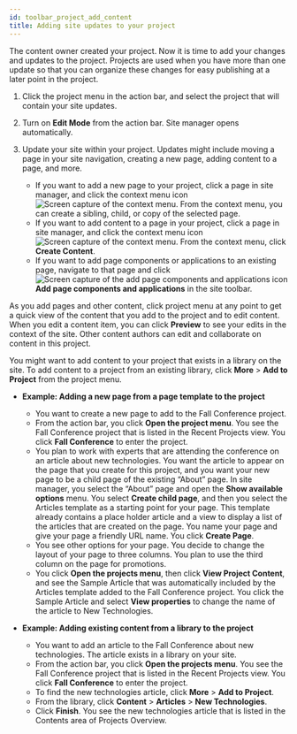 ```yaml
---
id: toolbar_project_add_content
title: Adding site updates to your project
---
```



The content owner created your project. Now it is time to add your changes and updates to the project. Projects are used when you have more than one update so that you can organize these changes for easy publishing at a later point in the project.

1.  Click the project menu in the action bar, and select the project that will contain your site updates.

2.  Turn on **Edit Mode** from the action bar. Site manager opens automatically.

3.  Update your site within your project. Updates might include moving a page in your site navigation, creating a new page, adding content to a page, and more.

    -   If you want to add a new page to your project, click a page in site manager, and click the context menu icon ![Screen capture of the context menu](../../../../images/toolbar_context_menu.jpg). From the context menu, you can create a sibling, child, or copy of the selected page.
    -   If you want to add content to a page in your project, click a page in site manager, and click the context menu icon ![Screen capture of the context menu](../../../../images/toolbar_context_menu.jpg). From the context menu, click **Create Content**.
    -   If you want to add page components or applications to an existing page, navigate to that page and click ![Screen capture of the add page components and applications icon](../../../../images/toolbar_sm_add_app_comp_icon.JPG) **Add page components and applications** in the site toolbar.

As you add pages and other content, click project menu at any point to get a quick view of the content that you add to the project and to edit content. When you edit a content item, you can click **Preview** to see your edits in the context of the site. Other content authors can edit and collaborate on content in this project.

You might want to add content to your project that exists in a library on the site. To add content to a project from an existing library, click **More** \> **Add to Project** from the project menu.

-   **Example: Adding a new page from a page template to the project**

    -   You want to create a new page to add to the Fall Conference project.
    -   From the action bar, you click **Open the project menu**. You see the Fall Conference project that is listed in the Recent Projects view. You click **Fall Conference** to enter the project.
    -   You plan to work with experts that are attending the conference on an article about new technologies. You want the article to appear on the page that you create for this project, and you want your new page to be a child page of the existing “About” page. In site manager, you select the “About” page and open the **Show available options** menu. You select **Create child page**, and then you select the Articles template as a starting point for your page. This template already contains a place holder article and a view to display a list of the articles that are created on the page. You name your page and give your page a friendly URL name. You click **Create Page**.
    -   You see other options for your page. You decide to change the layout of your page to three columns. You plan to use the third column on the page for promotions.
    -   You click **Open the projects menu**, then click **View Project Content**, and see the Sample Article that was automatically included by the Articles template added to the Fall Conference project. You click the Sample Article and select **View properties** to change the name of the article to New Technologies.

-   **Example: Adding existing content from a library to the project**

    -   You want to add an article to the Fall Conference about new technologies. The article exists in a library on your site.
    -   From the action bar, you click **Open the projects menu**. You see the Fall Conference project that is listed in the Recent Projects view. You click **Fall Conference** to enter the project.
    -   To find the new technologies article, click **More** \> **Add to Project**.
    -   From the library, click **Content** \> **Articles** \> **New Technologies**.
    -   Click **Finish**. You see the new technologies article that is listed in the Contents area of Projects Overview.

